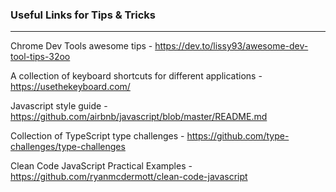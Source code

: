 ### Useful Links for Tips & Tricks
---

Chrome Dev Tools awesome tips - https://dev.to/lissy93/awesome-dev-tool-tips-32oo

A collection of keyboard shortcuts for different applications - https://usethekeyboard.com/

Javascript style guide - https://github.com/airbnb/javascript/blob/master/README.md

Collection of TypeScript type challenges - https://github.com/type-challenges/type-challenges

Clean Code JavaScript Practical Examples - https://github.com/ryanmcdermott/clean-code-javascript
